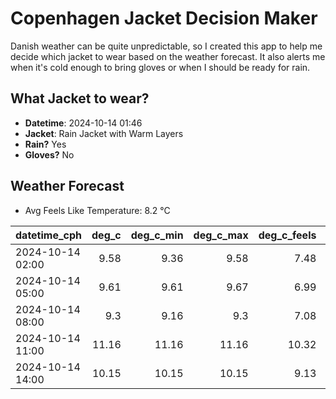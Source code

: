 
# Copenhagen Jacket Decision Maker

Danish weather can be quite unpredictable, so I created this app to help me decide which jacket to wear based on the weather forecast. 
It also alerts me when it's cold enough to bring gloves or when I should be ready for rain.

## What Jacket to wear?

- **Datetime**: 2024-10-14 01:46
- **Jacket**: Rain Jacket with Warm Layers
- **Rain?** Yes
- **Gloves?** No

## Weather Forecast
- Avg Feels Like Temperature: 8.2 °C

| datetime_cph     |   deg_c |   deg_c_min |   deg_c_max |   deg_c_feels | weather   | wind   | rain   |
|:-----------------|--------:|------------:|------------:|--------------:|:----------|:-------|:-------|
| 2024-10-14 02:00 |    9.58 |        9.36 |        9.58 |          7.48 | Clouds    | Low    | None   |
| 2024-10-14 05:00 |    9.61 |        9.61 |        9.67 |          6.99 | Rain      | Medium | Low    |
| 2024-10-14 08:00 |    9.3  |        9.16 |        9.3  |          7.08 | Clouds    | Low    | None   |
| 2024-10-14 11:00 |   11.16 |       11.16 |       11.16 |         10.32 | Rain      | Low    | Low    |
| 2024-10-14 14:00 |   10.15 |       10.15 |       10.15 |          9.13 | Rain      | Medium | Low    |
        
